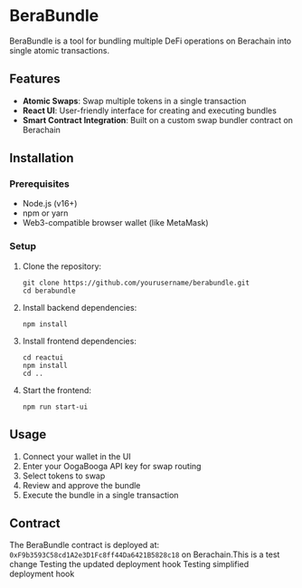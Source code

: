 # BeraBundle

BeraBundle is a tool for bundling multiple DeFi operations on Berachain into single atomic transactions.

## Features

- **Atomic Swaps**: Swap multiple tokens in a single transaction
- **React UI**: User-friendly interface for creating and executing bundles
- **Smart Contract Integration**: Built on a custom swap bundler contract on Berachain

## Installation

### Prerequisites

- Node.js (v16+)
- npm or yarn
- Web3-compatible browser wallet (like MetaMask)

### Setup

1. Clone the repository:
   ```
   git clone https://github.com/yourusername/berabundle.git
   cd berabundle
   ```

2. Install backend dependencies:
   ```
   npm install
   ```

3. Install frontend dependencies:
   ```
   cd reactui
   npm install
   cd ..
   ```

4. Start the frontend:
   ```
   npm run start-ui
   ```

## Usage

1. Connect your wallet in the UI
2. Enter your OogaBooga API key for swap routing
3. Select tokens to swap
4. Review and approve the bundle
5. Execute the bundle in a single transaction

## Contract

The BeraBundle contract is deployed at: `0xF9b3593C58cd1A2e3D1Fc8ff44Da6421B5828c18` on Berachain.This is a test change
Testing the updated deployment hook
Testing simplified deployment hook
